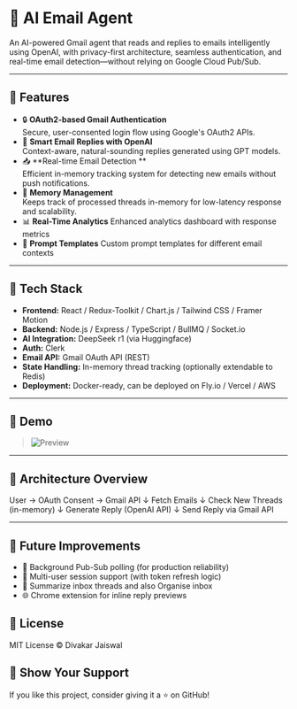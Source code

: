 # 📧 AI Email Agent

An AI-powered Gmail agent that reads and replies to emails intelligently using OpenAI, with privacy-first architecture, seamless authentication, and real-time email detection—without relying on Google Cloud Pub/Sub.

---

## 🚀 Features

- 🔒 **OAuth2-based Gmail Authentication**  
  Secure, user-consented login flow using Google's OAuth2 APIs.
- 🤖 **Smart Email Replies with OpenAI**  
  Context-aware, natural-sounding replies generated using GPT models.
- 📥 **Real-time Email Detection **  
  Efficient in-memory tracking system for detecting new emails without push notifications.
- 🧠 **Memory Management**  
  Keeps track of processed threads in-memory for low-latency response and scalability.
- 📊 **Real-Time Analytics**
  Enhanced analytics dashboard with response metrics
- 🎯 **Prompt Templates**
  Custom prompt templates for different email contexts

---

## 🔧 Tech Stack

- **Frontend:** React / Redux-Toolkit / Chart.js / Tailwind CSS / Framer Motion 
- **Backend:** Node.js / Express / TypeScript / BullMQ / Socket.io
- **AI Integration:** DeepSeek r1 (via Huggingface)
- **Auth:** Clerk 
- **Email API:** Gmail OAuth API (REST)
- **State Handling:** In-memory thread tracking (optionally extendable to Redis)
- **Deployment:** Docker-ready, can be deployed on Fly.io / Vercel / AWS

---

## 📸 Demo

> ![Preview](https://res.cloudinary.com/dwrqohfya/image/upload/v1745247710/Screenshot_2025-04-21_at_2.06.47_AM_w3p5pc_cegovk.jpg)

---

## 🧱 Architecture Overview

User → OAuth Consent → Gmail API
↓
Fetch Emails
↓
Check New Threads (in-memory)
↓
Generate Reply (OpenAI API)
↓
Send Reply via Gmail API

---

## 📌 Future Improvements

* 🔁 Background Pub-Sub polling (for production reliability)
* 🧵 Multi-user session support (with token refresh logic)
* 🧠 Summarize inbox threads and also Organise inbox
* 🌐 Chrome extension for inline reply previews


## 📄 License

MIT License © Divakar Jaiswal

## 🌟 Show Your Support

If you like this project, consider giving it a ⭐ on GitHub!